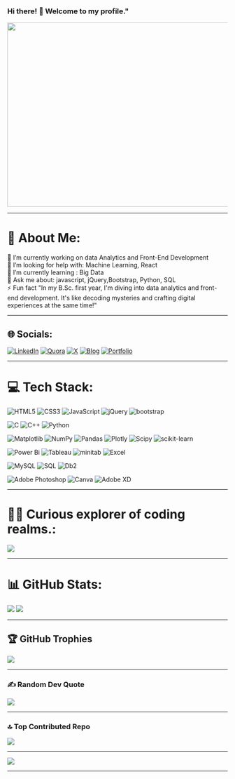 ### Hi there! 👋 Welcome to my profile."
<img src="https://media.licdn.com/dms/image/C4D12AQEeKAn9dPLbhw/article-cover_image-shrink_600_2000/0/1616667695311?e=2147483647&v=beta&t=KTbbDeJ4Wwf6KFCPZ0Q1Et1jbaD7d81SHbTx-NVs3QA" height= "420" width="1000"> 

---
# 💫 About Me:
🔭 I’m currently working on data Analytics and Front-End Development<br>🤝 I’m looking for help with: Machine Learning, React<br>🌱 I’m currently learning : Big Data<br>💬 Ask me about: javascript, jQuery,Bootstrap, Python, SQL<br>⚡ Fun fact "In my B.Sc. first year, I'm diving into data analytics and front-end development. It's like decoding mysteries and crafting digital experiences at the same time!"

---
## 🌐 Socials:
[![LinkedIn](https://img.shields.io/badge/LinkedIn-%230077B5.svg?logo=linkedin&logoColor=white)](https://linkedin.com/in/manavpatil) 
[![Quora](https://img.shields.io/badge/Quora-%23B92B27.svg?logo=Quora&logoColor=white)](https://quora.com/profile/Manav-Patil-74) 
[![X](https://img.shields.io/badge/X-black.svg?logo=X&logoColor=white)](https://x.com/data_manavpatil) 
[![Blog](https://img.shields.io/badge/blogger-orange.svg?logo=Blogger&logoColor=white)](https://data-manavpatil.blogspot.com/)
[![Portfolio](https://img.shields.io/badge/MyPortfolio-%230077B5.svg?logo=myportfolio&logoColor=white)](https://sites.google.com/view/data-manavpatil/)

---
# 💻 Tech Stack:
<!--web development -->
![HTML5](https://img.shields.io/badge/html5-%23E34F26.svg?style=for-the-badge&logo=html5&logoColor=white) ![CSS3](https://img.shields.io/badge/css3-%231572B6.svg?style=for-the-badge&logo=css3&logoColor=white) ![JavaScript](https://img.shields.io/badge/javascript-%23323330.svg?style=for-the-badge&logo=javascript&logoColor=%23F7DF1E)  ![jQuery](https://img.shields.io/badge/jQuery-%23323330.svg?style=for-the-badge&logo=jQuery&logoColor=blue)  ![bootstrap](https://img.shields.io/badge/bootstrap-%23323330.svg?style=for-the-badge&logo=bootstrap&logoColor=blue) 
<!--Programming Languages -->
![C](https://img.shields.io/badge/c-%2300599C.svg?style=for-the-badge&logo=c&logoColor=white) ![C++](https://img.shields.io/badge/c++-%2300599C.svg?style=for-the-badge&logo=c%2B%2B&logoColor=white) ![Python](https://img.shields.io/badge/python-3670A0?style=for-the-badge&logo=python&logoColor=ffdd54)
<!--Python Library -->
![Matplotlib](https://img.shields.io/badge/Matplotlib-%23ffffff.svg?style=for-the-badge&logo=Matplotlib&logoColor=black) ![NumPy](https://img.shields.io/badge/numpy-%23013243.svg?style=for-the-badge&logo=numpy&logoColor=white) ![Pandas](https://img.shields.io/badge/pandas-%23150458.svg?style=for-the-badge&logo=pandas&logoColor=white) ![Plotly](https://img.shields.io/badge/Plotly-%233F4F75.svg?style=for-the-badge&logo=plotly&logoColor=white) ![Scipy](https://img.shields.io/badge/SciPy-%230C55A5.svg?style=for-the-badge&logo=scipy&logoColor=%white) ![scikit-learn](https://img.shields.io/badge/scikit--learn-%23F7931E.svg?style=for-the-badge&logo=scikit-learn&logoColor=white)
<!--Visualisation and analysis -->
![Power Bi](https://img.shields.io/badge/power_bi-F2C811?style=for-the-badge&logo=powerbi&logoColor=black) ![Tableau](https://img.shields.io/badge/Tableau-F2C811?style=for-the-badge&Tableau&logoColor=white) ![minitab](https://img.shields.io/badge/miniTab-F2C811?style=for-the-badge&miniTab&logoColor=blue) ![Excel](https://img.shields.io/badge/excel-F2C811?style=for-the-badge&logo=excel&logoColor=white) 
<!--Database-->
![MySQL](https://img.shields.io/badge/mysql-%2300000f.svg?style=for-the-badge&logo=mysql&logoColor=white) ![SQL](https://img.shields.io/badge/SQL-%2300000f.svg?style=for-the-badge&logo=SQL&logoColor=white) ![Db2](https://img.shields.io/badge/db2-470137?style=for-the-badge&logo=db2&logoColor=#FF61F6) 
<!-- Other software--->
![Adobe Photoshop](https://img.shields.io/badge/adobe%20photoshop-%2331A8FF.svg?style=for-the-badge&logo=adobe%20photoshop&logoColor=white) ![Canva](https://img.shields.io/badge/Canva-%2300C4CC.svg?style=for-the-badge&logo=Canva&logoColor=white) ![Adobe XD](https://img.shields.io/badge/Adobe%20XD-470137?style=for-the-badge&logo=Adobe%20XD&logoColor=#FF61F6) 

---
# 🧑‍💻 Curious explorer of coding realms.:
![](https://github-readme-stats.vercel.app/api/top-langs/?username=Data-manavpatil&theme=radical&hide_border=false&include_all_commits=false&count_private=false&layout=compact)

---
# 📊 GitHub Stats:
![](https://github-readme-stats.vercel.app/api?username=data-Manavpatil&theme=dark&hide_border=false&include_all_commits=true&count_private=false)
![](https://github-readme-streak-stats.herokuapp.com/?user=data-Manavpatil&theme=dark&hide_border=false)

---
## 🏆 GitHub Trophies
![](https://github-profile-trophy.vercel.app/?username=data-manavpatil&theme=radical&no-frame=false&no-bg=true&margin-w=4)

---
### ✍️ Random Dev Quote
![](https://quotes-github-readme.vercel.app/api?type=horizontal&theme=radical)

----
### 🔝 Top Contributed Repo
![](https://github-contributor-stats.vercel.app/api?username=data-Manavpatil&limit=10&theme=dark&combine_all_yearly_contributions=true)

---
[![](https://visitcount.itsvg.in/api?id=data-manavpatil&icon=1&color=4)](https://visitcount.itsvg.in)

---
<!-- created with GPRM --->
